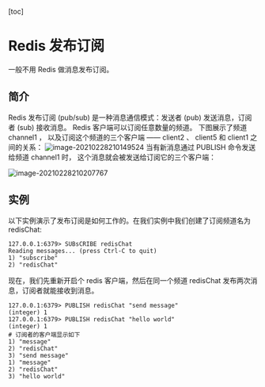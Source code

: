 [toc]



# Redis 发布订阅

一般不用 Redis 做消息发布订阅。
## 简介
Redis 发布订阅 (pub/sub) 是一种消息通信模式：发送者 (pub) 发送消息，订阅者 (sub) 接收消息。
Redis 客户端可以订阅任意数量的频道。
下图展示了频道 channel1 ， 以及订阅这个频道的三个客户端 —— client2 、 client5 和 client1 之间的关系：
![image-20210228210149524](https://homan-blog.oss-cn-beijing.aliyuncs.com/study-demo/redis-demo/image-20210228210149524.png)
当有新消息通过 PUBLISH 命令发送给频道 channel1 时， 这个消息就会被发送给订阅它的三个客户端：

![image-20210228210207767](https://homan-blog.oss-cn-beijing.aliyuncs.com/study-demo/redis-demo/image-20210228210207767.png)



## 实例
以下实例演示了发布订阅是如何工作的。在我们实例中我们创建了订阅频道名为 redisChat:
```
127.0.0.1:6379> SUBsCRIBE redisChat
Reading messages... (press Ctrl-C to quit)
1) "subscribe"
2) "redisChat"
```
现在，我们先重新开启个 redis 客户端，然后在同一个频道 redisChat 发布两次消息，订阅者就能接收到消息。
```
127.0.0.1:6379> PUBLISH redisChat "send message"
(integer) 1
127.0.0.1:6379> PUBLISH redisChat "hello world"
(integer) 1
# 订阅者的客户端显示如下
1) "message"
2) "redisChat"
3) "send message"
1) "message"
2) "redisChat"
3) "hello world"
```